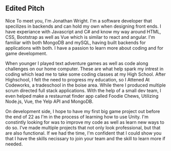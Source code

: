 ## Edited Pitch

  Nice To meet you, I'm Jonathan Wright. I'm a software developer that specilizes in backends and can hold my own when designing front ends. I have experiance with Javascript and C# and know my way around HTML, CSS, Bootstrap as well as Vue which is similar to react and angular. I'm familiar with both MongoDB and mySQL, having built backends for applications with both. I have a passion to learn more about coding and for game development.

  When younger I played text adventure games as well as code along challenges on our home computer. These are what help spark my intrest in coding which lead me to take some coding classes at my High School. After Highschool, I felt the need to progress my education, so I Attened At Codeworks, a tradeschool in the boise area. While there I produced multiple scrum directed full stack applications. With the help of a small dev team, I even helped make a restaurnat finder app called Foodie Chews, Utilizing Node.js, Vue, the Yelp API and MongoDB.

  On development side, I hope to have my first big game project out before the end of 22 as I'm in the process of learning how to use Unity. I'm constintly looking for was to improve my code as well as learn new ways to do so. I've made multiple projects that not only look professional, but that are also functional. If we had the time, I'm confident that I could show you that I have the skills necissary to join your team and the skill to learn more if needed.
